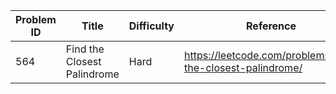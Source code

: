 | Problem ID | Title | Difficulty | Reference
| --- | --- | --- | ---
| 564 | Find the Closest Palindrome | Hard | https://leetcode.com/problems/find-the-closest-palindrome/
